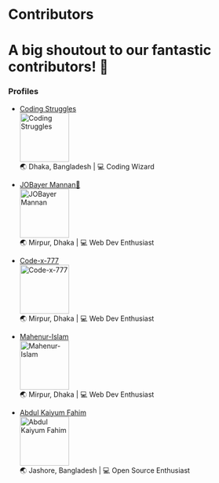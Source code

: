# Contributors

# A big shoutout to our fantastic contributors! 🎉

### Profiles

- [Coding Struggles](https://github.com/coding-struggles)  
  <img src="https://avatars.githubusercontent.com/u/146979710?v=4" width="100" height="100" alt="Coding Struggles"/>  
  🌏 Dhaka, Bangladesh | 💻 Coding Wizard

- [JOBayer Mannan🦅](https://github.com/jobayermannan)  
  <img src="https://avatars.githubusercontent.com/u/121758551?v=4" width="100" height="100" alt="JOBayer Mannan"/>  
  🌏 Mirpur, Dhaka | 💻 Web Dev Enthusiast

- [Code-x-777](https://github.com/Code-x-777)  
  <img src="https://avatars.githubusercontent.com/u/147522307?v=4" width="100" height="100" alt="Code-x-777"/>  
  🌏 Mirpur, Dhaka | 💻 Web Dev Enthusiast

- [Mahenur-Islam](https://github.com/mahenur-islam)  
  <img src="https://avatars.githubusercontent.com/u/137179831?v=4" width="100" height="100" alt="Mahenur-Islam"/>  
  🌏 Mirpur, Dhaka | 💻 Web Dev Enthusiast

- [Abdul Kaiyum Fahim](https://github.com/kaiyumdev)  
  <img src="https://avatars.githubusercontent.com/u/76748971?v=4" width="100" height="100" alt="Abdul Kaiyum Fahim"/>  
  🌏 Jashore, Bangladesh | 💻 Open Source Enthusiast

